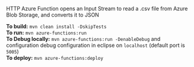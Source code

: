 HTTP Azure Function opens an Input Stream to read a .csv file from Azure Blob Storage, and converts it to JSON

**To build:** `mvn clean install -DskipTests`  <br />
**To run:** `mvn azure-functions:run` <br />
**To Debug locally:** `mvn azure-functions:run -DenableDebug` and configuration debug configuration in eclipse on `localhost` (default port is `5005`) <br />
**To deploy:** `mvn azure-functions:deploy` <br />
